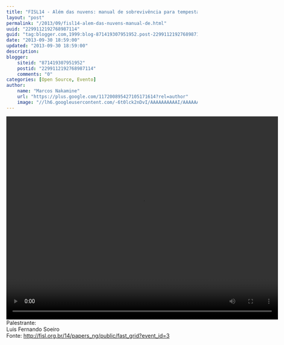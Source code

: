 ```yaml
---
title: "FISL14 - Além das nuvens: manual de sobrevivência para tempestades tecnológicas e sociais"
layout: "post"
permalink: "/2013/09/fisl14-alem-das-nuvens-manual-de.html"
uuid: "2299112192768987114"
guid: "tag:blogger.com,1999:blog-871419307951952.post-2299112192768987114"
date: "2013-09-30 18:59:00"
updated: "2013-09-30 18:59:00"
description: 
blogger:
    siteid: "871419307951952"
    postid: "2299112192768987114"
    comments: "0"
categories: [Open Source, Evento]
author: 
    name: "Marcos Nakamine"
    url: "https://plus.google.com/117200895427105171614?rel=author"
    image: "//lh6.googleusercontent.com/-6t0lck2nDvI/AAAAAAAAAAI/AAAAAAAAOBw/_9ON3AiIr48/s32-c/photo.jpg"
---
```


<div class="css-full-post-content js-full-post-content">
<video controls="" height="535" width="716"><source src="http://hemingway.softwarelivre.org/fisl14/high/41c/sala41c-high-201307051000.ogg"></source>Your browser does not support the video tag.</video>Palestrante:<br>Luis Fernando Soeiro<br>Fonte: <a href="http://fisl.org.br/14/papers_ng/public/fast_grid?event_id=3">http://fisl.org.br/14/papers_ng/public/fast_grid?event_id=3</a>
</div>